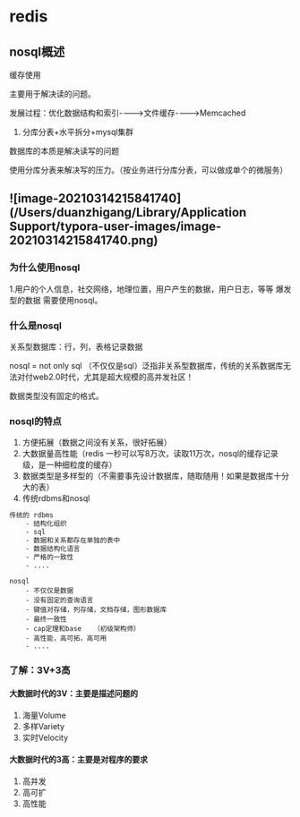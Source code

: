 # redis

## nosql概述

缓存使用

主要用于解决读的问题。

发展过程：优化数据结构和索引---->文件缓存---->Memcached

1. 分库分表+水平拆分+mysql集群

数据库的本质是解决读写的问题

使用分库分表来解决写的压力。（按业务进行分库分表，可以做成单个的微服务）

## ![image-20210314215841740](/Users/duanzhigang/Library/Application Support/typora-user-images/image-20210314215841740.png)

### 为什么使用nosql

1.用户的个人信息，社交网络，地理位置，用户产生的数据，用户日志，等等 爆发型的数据 需要使用nosql。

### 什么是nosql

关系型数据库：行，列，表格记录数据

nosql = not only sql （不仅仅是sql）泛指非关系型数据库，传统的关系数据库无法对付web2.0时代，尤其是超大规模的高并发社区！

数据类型没有固定的格式。

### nosql的特点

1. 方便拓展（数据之间没有关系，很好拓展）
2. 大数据量高性能（redis 一秒可以写8万次，读取11万次，nosql的缓存记录级，是一种细粒度的缓存）
3. 数据类型是多样型的（不需要事先设计数据库，随取随用！如果是数据库十分大的表）
4. 传统rdbms和nosql

```bash
传统的 rdbms
	- 结构化组织
	- sql
	- 数据和关系都存在单独的表中
	- 数据结构化语言
	- 严格的一致性
	- ....
```

```
nosql
	- 不仅仅是数据
	- 没有固定的查询语言
	- 键值对存储，列存储，文档存储，图形数据库
	- 最终一致性
	- cap定理和base   （初级架构师）
	- 高性能，高可拓，高可用
	- ....
```

### 了解：3V+3高

#### 大数据时代的3V：主要是描述问题的

1. 海量Volume
2. 多样Variety
3. 实时Velocity

#### 大数据时代的3高：主要是对程序的要求

1. 高并发
2. 高可扩
3. 高性能

